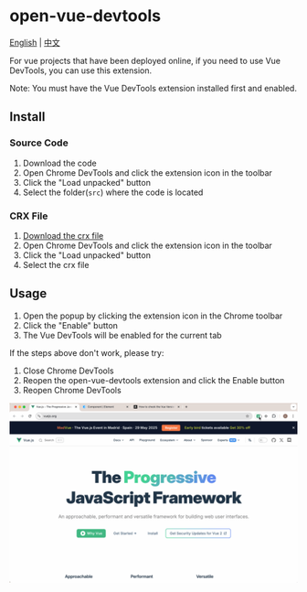 # open-vue-devtools

[English](README.md) | [中文](README_zh.md)

For vue projects that have been deployed online, if you need to use Vue DevTools, you can use this extension.

Note: You must have the Vue DevTools extension installed first and enabled.

## Install

### Source Code

1. Download the code
2. Open Chrome DevTools and click the extension icon in the toolbar
3. Click the "Load unpacked" button
4. Select the folder(`src`) where the code is located

### CRX File

1. [Download the crx file](CRX_PLACEHOLDER_URL)
2. Open Chrome DevTools and click the extension icon in the toolbar
3. Click the "Load unpacked" button
4. Select the crx file

## Usage

1. Open the popup by clicking the extension icon in the Chrome toolbar
2. Click the "Enable" button
3. The Vue DevTools will be enabled for the current tab

If the steps above don't work, please try:

1. Close Chrome DevTools
2. Reopen the open-vue-devtools extension and click the Enable button
3. Reopen Chrome DevTools

![demo](./demo.gif)
